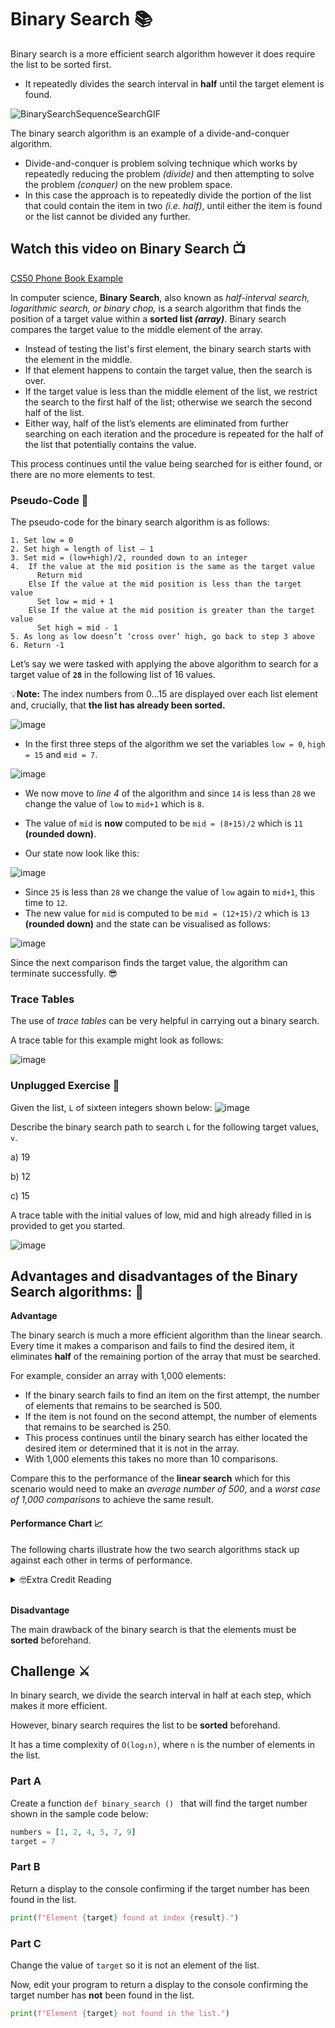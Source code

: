# Binary Search 📚
Binary search is a more efficient search algorithm however it does require the list to be sorted first. 
- It repeatedly divides the search interval in **half** until the target element is found.

![BinarySearchSequenceSearchGIF](https://github.com/ross-bish/Algorithms/assets/83789503/586486a5-ef91-43a2-893b-0f3091be0f2a)

The binary search algorithm is an example of a divide-and-conquer algorithm.
- Divide-and-conquer is problem solving technique which works by repeatedly reducing the problem _(divide)_ and then attempting to solve the problem _(conquer)_ on the new problem space.
- In this case the approach is to repeatedly divide the portion of the list that could contain the item in two _(i.e. half)_, until either the item is found or the list cannot be divided any further.

## Watch this video on Binary Search 📺
[CS50 Phone Book Example](https://www.youtube.com/watch?v=DSffdCT5Cx4)

In computer science, **Binary Search**, also known as _half-interval search, logarithmic search, or binary chop,_ is a search algorithm that finds the position of a target value within a **sorted list _(array)_**. Binary search compares the target value to the middle element of the array.

- Instead of testing the list's first element, the binary search starts with the element in the middle.
- If that element happens to contain the target value, then the search is over.
- If the target value is less than the middle element of the list, we restrict the search to the first half of the list; otherwise we search the second half of the list.
- Either way, half of the list’s elements are eliminated from further searching on each iteration and the procedure is repeated for the half of the list that potentially contains the value.

This process continues until the value being searched for is either found, or there are no more elements to test.



### Pseudo-Code 📝
The pseudo-code for the binary search algorithm is as follows:
````
1. Set low = 0
2. Set high = length of list – 1
3. Set mid = (low+high)/2, rounded down to an integer
4.  If the value at the mid position is the same as the target value
      Return mid
    Else If the value at the mid position is less than the target value
      Set low = mid + 1
    Else If the value at the mid position is greater than the target value
      Set high = mid - 1
5. As long as low doesn’t ‘cross over’ high, go back to step 3 above 6. Return -1
````
Let’s say we were tasked with applying the above algorithm to search for a target value of **``28``** in the following list of 16 values. 

💡**Note:** The index numbers from 0…15 are displayed over each list element and, crucially, that **the list has already been sorted.**

![image](https://github.com/ross-bish/Algorithms/assets/83789503/7da6c190-f108-495a-824d-4ef983778636)

- In the first three steps of the algorithm we set the variables ``low = 0``, ``high = 15`` and ``mid = 7``.

![image](https://github.com/ross-bish/Algorithms/assets/83789503/587de46c-6567-4603-b421-ef6823334b60)

- We now move to _line 4_ of the algorithm and since ``14`` is less than ``28`` we change the value of ``low`` to ``mid+1`` which is ``8``. 

- The value of ``mid`` is **now** computed to be ``mid = (8+15)/2`` which is ``11`` **(rounded down)**.
- Our state now look like this:

![image](https://github.com/ross-bish/Algorithms/assets/83789503/0ab92e37-b6a4-47e7-94b3-88169fca50bc)

- Since ``25`` is less than ``28`` we change the value of ``low`` again to ``mid+1``, this time to ``12``.
- The new value for ``mid`` is computed to be ``mid = (12+15)/2`` which is ``13`` **(rounded down)** and the state can be visualised as follows:

![image](https://github.com/ross-bish/Algorithms/assets/83789503/7686a769-a8c2-4901-82de-6dd571c07066)

Since the next comparison finds the target value, the algorithm can terminate successfully. 😎

### Trace Tables 
The use of _trace tables_ can be very helpful in carrying out a binary search. 

A trace table for this example might look as follows:

![image](https://github.com/ross-bish/Algorithms/assets/83789503/c1e9bf49-13fd-4b19-ad84-39b128848c4f)

### Unplugged Exercise 🔌
Given the list, ``L`` of sixteen integers shown below:
![image](https://github.com/ross-bish/Algorithms/assets/83789503/ea619991-cca3-4f45-9355-bc4588042e4b)

Describe the binary search path to search ``L`` for the following target values, ``v``.

a) 19

b) 12

c) 15

A trace table with the initial values of low, mid and high already filled in is provided to get you started.

![image](https://github.com/ross-bish/Algorithms/assets/83789503/3ebdf6c1-62b5-4b34-bc55-7f3bade88857)

## Advantages and disadvantages of the Binary Search algorithms: 📝
**Advantage**

The binary search is much a more efficient algorithm than the linear search. Every time it makes a comparison and fails to find the desired item, it eliminates **half** of the remaining portion of the array that must be searched. 

For example, consider an array with 1,000 elements:

- If the binary search fails to find an item on the first attempt, the number of elements that remains to be searched is 500.
- If the item is not found on the second attempt, the number of elements that remains to be searched is 250.
- This process continues until the binary search has either located the desired item or determined that it is not in the array.
- With 1,000 elements this takes no more than 10 comparisons.

Compare this to the performance of the **linear search** which for this scenario would need to make an _average number of 500_, and a _worst case of 1,000 comparisons_ to achieve the same result.

#### Performance Chart 📈
The following charts illustrate how the two search algorithms stack up against each other in terms of performance. 

<details>      
      <summary>🤓Extra Credit Reading</summary>
      <br>
We are already aware that the performance of the linear search increases in proportion to the number of items in the list to search. This linearity is clearly shown by the blue line below. However, notice how the performance cost of the binary search (shown by the brown line) barely rises above the x-axis using this scale.

![image](https://github.com/ross-bish/Algorithms/assets/83789503/487203e9-a2f0-45bd-864b-d029563f2a9a)

The next graph shows the same data but this time the x-axis is scaled logarithmically. Again the rise in cost of the binary search is barely noticeable as the size of the list grows. Notice, however that the cost of the linear search appears to grow exponentially with respect to the size of the list to search.

![image](https://github.com/ross-bish/Algorithms/assets/83789503/734f9beb-88a4-45f7-9941-e21b2c1c8ada)

The final graphs shown below uses a log-log scale i.e. both x- and y-axes are scaled logarithmically.

![image](https://github.com/ross-bish/Algorithms/assets/83789503/8f7f2f5c-7398-47f3-a14c-d61f573d3b8e)

Here we can finally see the true logarithmic nature of the efficiency of the binary search emerge. In particular, notice that the performance of the binary search is a logarithmic function of the size of the problem space. Furthermore, the graph is evidence that binary search is **exponentially faster than its linear counterpart.**


As can be seen from the table below the maximum number of comparisons _(steps)_ the binary search algorithm needs to perform in order to find some target value just **increases by one** each time the size of the input list is **doubled**.

![image](https://github.com/ross-bish/Algorithms/assets/83789503/b6a1b48c-1419-4c33-b65e-a44cb98e456f)



</details>

<br>

**Disadvantage**

The main drawback of the binary search is that the elements must be **sorted** beforehand.

## Challenge ⚔️
In binary search, we divide the search interval in half at each step, which makes it more efficient.

However, binary search requires the list to be **sorted** beforehand. 

It has a time complexity of ``O(log₂n)``, where ``n`` is the number of elements in the list.


### Part A
Create a function `def binary_search () ` that will find the target number shown in the sample code below:

````python
numbers = [1, 2, 4, 5, 7, 9]
target = 7
````
### Part B
Return a display to the console confirming if the target number has been found in the list.

````python
print(f"Element {target} found at index {result}.")
````

### Part C
Change the value of `target` so it is not an element of the list.

Now, edit your program to return a display to the console confirming the target number has **not** been found in the list.

````python
print(f"Element {target} not found in the list.")
````



